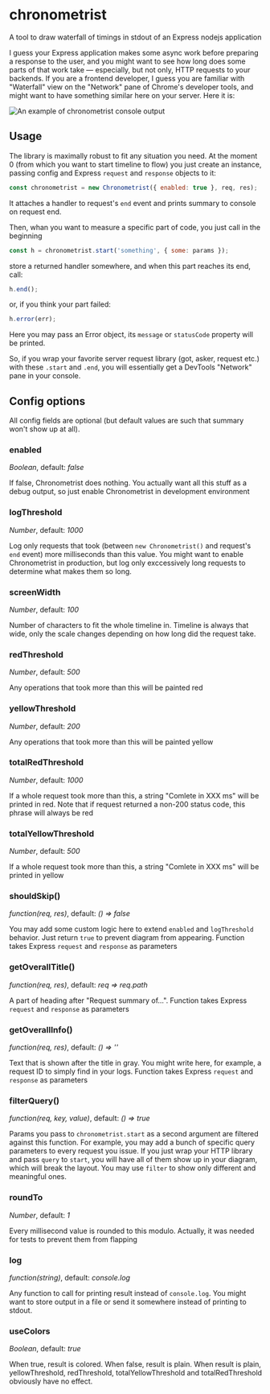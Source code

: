 # chronometrist

А tool to draw waterfall of timings in stdout of an Express nodejs application

I guess your Express application makes some async work before preparing a response to the user, and you might want to
see how long does some parts of that work take — especially, but not only, HTTP requests to your backends.
If you are a frontend developer, I guess you are familiar with "Waterfall" view on the "Network" pane
of Chrome's developer tools, and might want to have something similar here on your server. Here it is:

![An example of chronometrist console output](http://sergets.github.io/chronometrist.png)

## Usage

The library is maximally robust to fit any situation you need. At the moment 0 (from which you want to start timeline to flow)
you just create an instance, passing config and Express `request` and `response` objects to it:

```js
const chronometrist = new Chronometrist({ enabled: true }, req, res);
```
It attaches a handler to request's `end` event and prints summary to console on request end.

Then, whan you want to measure a specific part of code, you just call in the beginning
```js
const h = chronometrist.start('something', { some: params });
```

store a returned handler somewhere, and when this part reaches its end, call:
```js
h.end();
```
or, if you think your part failed:
```js
h.error(err);
```
Here you may pass an Error object, its `message` or `statusCode` property will be printed.

So, if you wrap your favorite server request library (got, asker, request etc.) with these `.start` and `.end`, you will essentially get a DevTools "Network" pane in your console.

## Config options

All config fields are optional (but default values are such that summary won't show up at all).

### enabled
_Boolean_, default: *false*

If false, Chronometrist does nothing. You actually want all this stuff as a debug output, so just enable Chronometrist in development environment


### logThreshold
_Number_, default: *1000*

Log only requests that took (between `new Chronometrist()` and request's `end` event) more milliseconds than this value. You might want to enable Chronometrist in production, but log only exccessively long requests to determine what makes them so long.

### screenWidth
_Number_, default: *100*

Number of characters to fit the whole timeline in. Timeline is always that wide, only the scale changes depending on how long did the request take.

### redThreshold
_Number_, default: *500*

Any operations that took more than this will be painted red

### yellowThreshold
_Number_, default: *200*

Any operations that took more than this will be painted yellow

### totalRedThreshold
_Number_, default: *1000*

If a whole request took more than this, a string "Comlete in XXX ms" will be printed in red. Note that if request returned a non-200 status code, this phrase will always be red

### totalYellowThreshold
_Number_, default: *500*

If a whole request took more than this, a string "Comlete in XXX ms" will be printed in yellow

### shouldSkip()
_function(req, res)_, default: *() => false*

You may add some custom logic here to extend `enabled` and `logThreshold` behavior. Just return `true` to prevent diagram from appearing. Function takes Express `request` and `response` as parameters

### getOverallTitle()
_function(req, res)_, default: *req => req.path*

A part of heading after "Request summary of...". Function takes Express `request` and `response` as parameters

### getOverallInfo()
_function(req, res)_, default: *() => ''*

Text that is shown after the title in gray. You might write here, for example, a request ID to simply find in your logs. Function takes Express `request` and `response` as parameters

### filterQuery()
_function(req, key, value)_, default: *() => true*

Params you pass to `chronometrist.start` as a second argument are filtered against this function. For example, you may add a bunch of specific query parameters to every request you issue. If you just wrap your HTTP library and pass `query` to `start`, you will have all of them show up in your diagram, which will break the layout. You may use `filter` to show only different and meaningful ones.

### roundTo
_Number_, default: *1*

Every millisecond value is rounded to this modulo. Actually, it was needed for tests to prevent them from flapping

### log
_function(string)_, default: *console.log*

Any function to call for printing result instead of `console.log`. You might want to store output in a file or send it somewhere instead of printing to stdout.

### useColors ###
_Boolean_, default: *true*

When true, result is colored. When false, result is plain. When result is plain, yellowThreshold, redThreshold, totalYellowThreshold and totalRedThreshold obviously have no effect.
